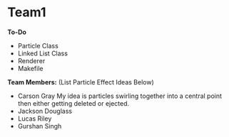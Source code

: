 # Team1

**To-Do**

- Particle Class
- Linked List Class
- Renderer
- Makefile

**Team Members:** (List Particle Effect Ideas Below)

  - Carson Gray
      My idea is particles swirling together into a central point then either getting deleted or ejected. 
  - Jackson Douglass
  - Lucas Riley
  - Gurshan Singh
